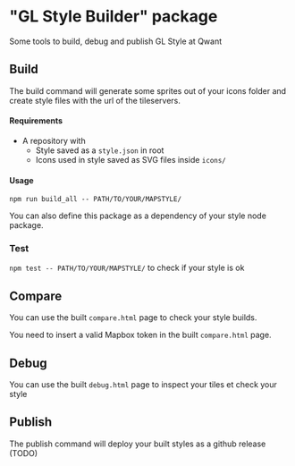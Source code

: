 # "GL Style Builder" package

Some tools to build, debug and publish GL Style at Qwant


## Build
The build command will generate some sprites out of your icons folder and create style files with the url of the tileservers.

#### Requirements
- A repository with
  - Style saved as a `style.json` in root
  - Icons used in style saved as SVG files inside `icons/`

#### Usage
`npm run build_all -- PATH/TO/YOUR/MAPSTYLE/`

You can also define this package as a dependency of your style node package.

### Test
`npm test -- PATH/TO/YOUR/MAPSTYLE/` to check if your style is ok

## Compare
You can use the built `compare.html` page to check your style builds.

You need to insert a valid Mapbox token in the built `compare.html` page.

## Debug
You can use the built `debug.html` page to inspect your tiles et check your style

## Publish
The publish command will deploy your built styles as a github release (TODO)
